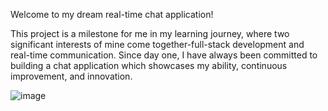 ﻿Welcome to my dream real-time chat application! 

This project is a milestone for me in my learning journey, where two significant interests of mine come together-full-stack development and real-time communication. Since day one, I have always been committed to building a chat application which showcases my ability, continuous improvement, and innovation.

![image](https://github.com/user-attachments/assets/cc9cbb3a-0f7f-4a5e-ab0c-5407e31f0643)
